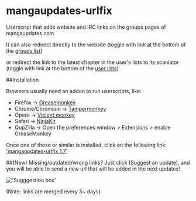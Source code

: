mangaupdates-urlfix
===================

Userscript that adds website and IRC links on the groups pages of mangaupdates.com

It can also redirect directly to the website (toggle with link at the bottom of the [groups list](https://www.mangaupdates.com/groups.html))

or redirect the link to the latest chapter in the user's lists to its scanlator (toggle with link at the bottom of the [user lists](https://www.mangaupdates.com/mylist.html))


##Installation

Browsers usually need an addon to run userscripts, like:

- Firefox -> [Greasemonkey](https://addons.mozilla.org/en/firefox/addon/greasemonkey/)
- Chrome/Chromium -> [Tampermonkey](https://chrome.google.com/webstore/detail/tampermonkey/dhdgffkkebhmkfjojejmpbldmpobfkfo)
- Opera -> [Violent monkey](https://addons.opera.com/en/extensions/details/violent-monkey/)
- Safari -> [NinjaKit](https://github.com/os0x/NinjaKit)
- QupZilla -> Open the preferences window > Extensions > enable GreaseMonkey

Once one of those or similar is installed, click on the following link: ['mangaupdates-urlfix 1.7'](https://github.com/loadletter/mangaupdates-urlfix/raw/master/mangaupdates_urlfix.user.js)


##(New) Missing/outdated/wrong links?
Just click (Suggest an update), and you will be able to send a new url that will be added in the next updates!

!['Sugggestion box'](http://s29.postimg.org/3jq7j4593/sugg.png)

(Note: links are merged every 3~ days)
